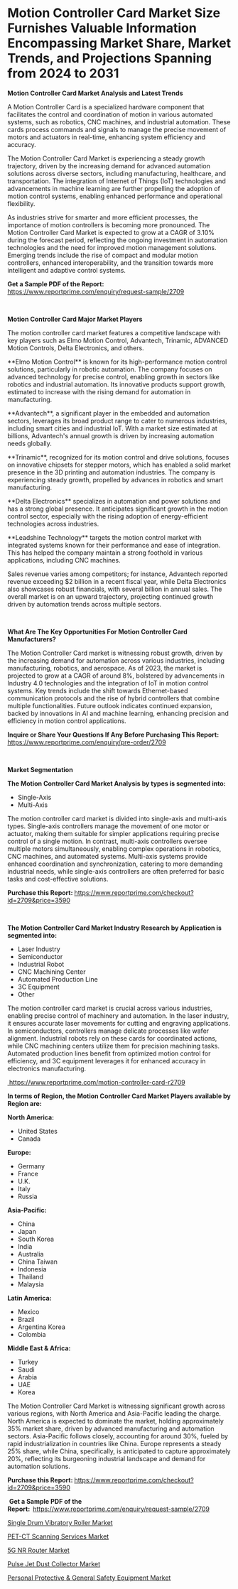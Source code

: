 <p><h1>Motion Controller Card Market Size Furnishes Valuable Information Encompassing Market Share, Market Trends, and Projections Spanning from 2024 to 2031</h1></p><p><strong>Motion Controller Card Market Analysis and Latest Trends</strong></p>
<p><p>A Motion Controller Card is a specialized hardware component that facilitates the control and coordination of motion in various automated systems, such as robotics, CNC machines, and industrial automation. These cards process commands and signals to manage the precise movement of motors and actuators in real-time, enhancing system efficiency and accuracy. </p><p>The Motion Controller Card Market is experiencing a steady growth trajectory, driven by the increasing demand for advanced automation solutions across diverse sectors, including manufacturing, healthcare, and transportation. The integration of Internet of Things (IoT) technologies and advancements in machine learning are further propelling the adoption of motion control systems, enabling enhanced performance and operational flexibility.</p><p>As industries strive for smarter and more efficient processes, the importance of motion controllers is becoming more pronounced. The Motion Controller Card Market is expected to grow at a CAGR of 3.10% during the forecast period, reflecting the ongoing investment in automation technologies and the need for improved motion management solutions. Emerging trends include the rise of compact and modular motion controllers, enhanced interoperability, and the transition towards more intelligent and adaptive control systems.</p></p>
<p><strong>Get a Sample PDF of the Report:&nbsp;</strong> <a href="https://www.reportprime.com/enquiry/request-sample/2709">https://www.reportprime.com/enquiry/request-sample/2709</a></p>
<p>&nbsp;</p>
<p><strong>Motion Controller Card Major Market Players</strong></p>
<p><p>The motion controller card market features a competitive landscape with key players such as Elmo Motion Control, Advantech, Trinamic, ADVANCED Motion Controls, Delta Electronics, and others. </p><p>**Elmo Motion Control** is known for its high-performance motion control solutions, particularly in robotic automation. The company focuses on advanced technology for precise control, enabling growth in sectors like robotics and industrial automation. Its innovative products support growth, estimated to increase with the rising demand for automation in manufacturing.</p><p>**Advantech**, a significant player in the embedded and automation sectors, leverages its broad product range to cater to numerous industries, including smart cities and industrial IoT. With a market size estimated at billions, Advantech's annual growth is driven by increasing automation needs globally.</p><p>**Trinamic**, recognized for its motion control and drive solutions, focuses on innovative chipsets for stepper motors, which has enabled a solid market presence in the 3D printing and automation industries. The company is experiencing steady growth, propelled by advances in robotics and smart manufacturing.</p><p>**Delta Electronics** specializes in automation and power solutions and has a strong global presence. It anticipates significant growth in the motion control sector, especially with the rising adoption of energy-efficient technologies across industries.</p><p>**Leadshine Technology** targets the motion control market with integrated systems known for their performance and ease of integration. This has helped the company maintain a strong foothold in various applications, including CNC machines.</p><p>Sales revenue varies among competitors; for instance, Advantech reported revenue exceeding $2 billion in a recent fiscal year, while Delta Electronics also showcases robust financials, with several billion in annual sales. The overall market is on an upward trajectory, projecting continued growth driven by automation trends across multiple sectors.</p></p>
<p>&nbsp;</p>
<p><strong>What Are The Key Opportunities For Motion Controller Card Manufacturers?</strong></p>
<p><p>The Motion Controller Card market is witnessing robust growth, driven by the increasing demand for automation across various industries, including manufacturing, robotics, and aerospace. As of 2023, the market is projected to grow at a CAGR of around 8%, bolstered by advancements in Industry 4.0 technologies and the integration of IoT in motion control systems. Key trends include the shift towards Ethernet-based communication protocols and the rise of hybrid controllers that combine multiple functionalities. Future outlook indicates continued expansion, backed by innovations in AI and machine learning, enhancing precision and efficiency in motion control applications.</p></p>
<p><strong>Inquire or Share Your Questions If Any Before Purchasing This Report:</strong> <a href="https://www.reportprime.com/enquiry/pre-order/2709">https://www.reportprime.com/enquiry/pre-order/2709</a></p>
<p>&nbsp;</p>
<p><strong>Market Segmentation</strong></p>
<p><strong>The Motion Controller Card Market Analysis by types is segmented into:</strong></p>
<p><ul><li>Single-Axis</li><li>Multi-Axis</li></ul></p>
<p><p>The motion controller card market is divided into single-axis and multi-axis types. Single-axis controllers manage the movement of one motor or actuator, making them suitable for simpler applications requiring precise control of a single motion. In contrast, multi-axis controllers oversee multiple motors simultaneously, enabling complex operations in robotics, CNC machines, and automated systems. Multi-axis systems provide enhanced coordination and synchronization, catering to more demanding industrial needs, while single-axis controllers are often preferred for basic tasks and cost-effective solutions.</p></p>
<p><strong>Purchase this Report:&nbsp;</strong><a href="https://www.reportprime.com/checkout?id=2709&price=3590">https://www.reportprime.com/checkout?id=2709&price=3590</a></p>
<p>&nbsp;</p>
<p><strong>The Motion Controller Card Market Industry Research by Application is segmented into:</strong></p>
<p><ul><li>Laser Industry</li><li>Semiconductor</li><li>Industrial Robot</li><li>CNC Machining Center</li><li>Automated Production Line</li><li>3C Equipment</li><li>Other</li></ul></p>
<p><p>The motion controller card market is crucial across various industries, enabling precise control of machinery and automation. In the laser industry, it ensures accurate laser movements for cutting and engraving applications. In semiconductors, controllers manage delicate processes like wafer alignment. Industrial robots rely on these cards for coordinated actions, while CNC machining centers utilize them for precision machining tasks. Automated production lines benefit from optimized motion control for efficiency, and 3C equipment leverages it for enhanced accuracy in electronics manufacturing.</p></p>
<p><a href="https://www.reportprime.com/motion-controller-card-r2709">&nbsp;https://www.reportprime.com/motion-controller-card-r2709</a></p>
<p><strong>In terms of Region, the Motion Controller Card Market Players available by Region are:</strong></p>
<p>
    <p> <strong> North America: </strong>
        <ul>
            <li>United States</li>
            <li>Canada</li>
        </ul>
        </p> 
    <p> <strong> Europe: </strong>
        <ul>
            <li>Germany</li>
            <li>France</li>
            <li>U.K.</li>
            <li>Italy</li>
            <li>Russia</li>
        </ul>
        </p> 
    <p> <strong> Asia-Pacific: </strong>
        <ul>
            <li>China</li>
            <li>Japan</li>
            <li>South Korea</li>
            <li>India</li>
            <li>Australia</li>
            <li>China Taiwan</li>
            <li>Indonesia</li>
            <li>Thailand</li>
            <li>Malaysia</li>
        </ul>
        </p> 
    <p> <strong> Latin America: </strong>
        <ul>
            <li>Mexico</li>
            <li>Brazil</li>
            <li>Argentina Korea</li>
            <li>Colombia</li>
        </ul>
        </p> 
    <p> <strong> Middle East & Africa: </strong>
        <ul>
            <li>Turkey</li>
            <li>Saudi</li>
            <li>Arabia</li>
            <li>UAE</li>
            <li>Korea</li>
        </ul>
    </p>
    </p>
<p><p>The Motion Controller Card Market is witnessing significant growth across various regions, with North America and Asia-Pacific leading the charge. North America is expected to dominate the market, holding approximately 35% market share, driven by advanced manufacturing and automation sectors. Asia-Pacific follows closely, accounting for around 30%, fueled by rapid industrialization in countries like China. Europe represents a steady 25% share, while China, specifically, is anticipated to capture approximately 20%, reflecting its burgeoning industrial landscape and demand for automation solutions.</p></p>
<p><strong>Purchase this Report: </strong><a href="https://www.reportprime.com/checkout?id=2709&price=3590">https://www.reportprime.com/checkout?id=2709&price=3590</a></p>
<p>&nbsp;<strong>Get a Sample PDF of the Report:&nbsp;&nbsp;</strong><a href="https://www.reportprime.com/enquiry/request-sample/2709">https://www.reportprime.com/enquiry/request-sample/2709</a></p>
<p><strong></strong></p>
<p><p><a href="https://www.linkedin.com/pulse/strategic-roadmap-success-global-single-drum-vibratory-ciuce?trackingId=oB4Mew5GS7GnozoIm7G27w%3D%3D">Single Drum Vibratory Roller Market</a></p><p><a href="https://issuu.com/reportprime-2/docs/pet-ct-scanning-services-market-siz_04793b9a53486f">PET-CT Scanning Services Market</a></p><p><a href="https://www.linkedin.com/pulse/5g-nr-router-market-growth-segmentation-regional-analysis-global-xtmrf?trackingId=lmUEQxs%2FQXiETEoo6%2BxdVg%3D%3D">5G NR Router Market</a></p><p><a href="https://www.linkedin.com/pulse/pulse-jet-dust-collector-market-size-growth-trends-industry-eexge?trackingId=QRgJOdeeRcu4DV8ydBAydA%3D%3D">Pulse Jet Dust Collector Market</a></p><p><a href="https://issuu.com/reportprime-2/docs/personal-protective-general-safety-_524285eb63d9b7">Personal Protective & General Safety Equipment Market</a></p></p>